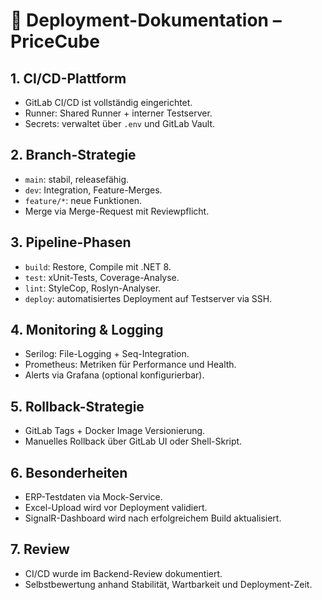 # 🚀 Deployment-Dokumentation – PriceCube

## 1. CI/CD-Plattform
- GitLab CI/CD ist vollständig eingerichtet.
- Runner: Shared Runner + interner Testserver.
- Secrets: verwaltet über `.env` und GitLab Vault.

## 2. Branch-Strategie
- `main`: stabil, releasefähig.
- `dev`: Integration, Feature-Merges.
- `feature/*`: neue Funktionen.
- Merge via Merge-Request mit Reviewpflicht.

## 3. Pipeline-Phasen
- `build`: Restore, Compile mit .NET 8.
- `test`: xUnit-Tests, Coverage-Analyse.
- `lint`: StyleCop, Roslyn-Analyser.
- `deploy`: automatisiertes Deployment auf Testserver via SSH.

## 4. Monitoring & Logging
- Serilog: File-Logging + Seq-Integration.
- Prometheus: Metriken für Performance und Health.
- Alerts via Grafana (optional konfigurierbar).

## 5. Rollback-Strategie
- GitLab Tags + Docker Image Versionierung.
- Manuelles Rollback über GitLab UI oder Shell-Skript.

## 6. Besonderheiten
- ERP-Testdaten via Mock-Service.
- Excel-Upload wird vor Deployment validiert.
- SignalR-Dashboard wird nach erfolgreichem Build aktualisiert.

## 7. Review
- CI/CD wurde im Backend-Review dokumentiert.
- Selbstbewertung anhand Stabilität, Wartbarkeit und Deployment-Zeit.

